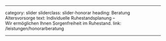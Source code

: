 ---

category: slider
sliderclass: slider-honorar
heading: Beratung Altersvorsorge
text: Individuelle Ruhestandsplanung –<span class='spacer'></span><br /><span class='spacer'></span>Wir ermöglichen Ihnen Sorgenfreiheit im Ruhestand.
link: /leistungen/honorarberatung

---